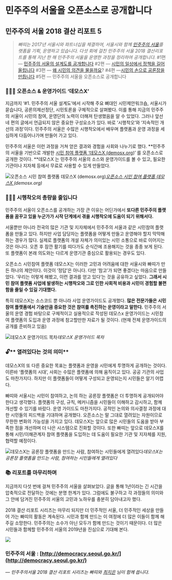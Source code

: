 
# 민주주의 서울을 오픈소스로 공개합니다

## 민주주의 서울 2018 결산 리포트 5
> *빠띠는 2017년 서울시와 파트너십을 체결하여, 서울시와 함께 [민주주의 서울](http://democracy.seoul.go.kr)플랫폼을 기획, 운영하고 있습니다. 다섯 회에 걸친 민주주의 서울 2018 결산리포트를 통해 지난 한 해 민주주의 서울을 운영한 과정을 정리하여 공개합니다.*
> #1편 — [민주주의 서울의 설계도를 공개합니다](https://medium.com/parti-xyz-developers/%EB%AF%BC%EC%A3%BC%EC%A3%BC%EC%9D%98-%EC%84%9C%EC%9A%B8%EC%9D%98-%EC%84%A4%EA%B3%84%EB%8F%84%EB%A5%BC-%EA%B3%B5%EA%B0%9C%ED%95%A9%EB%8B%88%EB%8B%A4-cd72703b75d6)
#2편 — [시민의 일상에서 정책을 길어 올립니다](https://medium.com/parti-xyz-developers/%EC%8B%9C%EB%AF%BC%EC%9D%98-%EC%9D%BC%EC%83%81%EC%97%90%EC%84%9C-%EC%A0%95%EC%B1%85%EC%9D%84-%EA%B8%B8%EC%96%B4-%EC%98%AC%EB%A6%BD%EB%8B%88%EB%8B%A4-51a14f0e961e)
#3편 — [왜 시민의 의견을 물을까요](https://medium.com/parti-xyz-developers/%EC%99%9C-%EC%8B%9C%EB%AF%BC%EC%9D%98-%EC%9D%98%EA%B2%AC%EC%9D%84-%EB%AC%BC%EC%9D%84%EA%B9%8C%EC%9A%94-5e2c5d8fa021)?
#4편 —[시민의 손으로 공론장을 만듭니다](https://medium.com/parti-xyz-developers/%EC%8B%9C%EB%AF%BC%EC%9D%98-%EC%86%90%EC%9C%BC%EB%A1%9C-%EA%B3%B5%EB%A1%A0%EC%9E%A5%EC%9D%84-%EB%A7%8C%EB%93%AD%EB%8B%88%EB%8B%A4-33bdd3ecdad2)
#5편 — 민주주의 서울을 오픈소스로 공개합니다

### 👩🏻‍💻 오픈소스 & 운영가이드 ‘데모스X’

지금까지 ‘#1. 민주주의 서울 설계도’에서 시작해 주요 뼈대인 시민제안워크숍, 서울시가 묻습니다, 공론의제선정단, 시민토론을 구체적으로 살펴봤다. 이를 통해 지금의 민주주의 서울이 시민의 참여, 운영단의 노력이 더해져 탄생했음을 알 수 있었다. 그러나 앞선 네 편의 글에서 언급되지 않은 중요한 구성요소가 있다. 바로 ‘시행착오’와 ‘지속적인 개선의 과정’이다. 민주주의 서울은 수많은 시행착오에서 배우며 플랫폼과 운영 과정을 세심하게 다듬어나가며 만들어 가고 있다.

민주주의 서울은 이런 과정을 거쳐 얻은 결과와 경험을 사회와 나누기로 했다. **민주주의 서울을 기반으로 개발한 [시민 참여 플랫폼 ‘데모스X (demosx.org](http://demosx.org))’ 를 오픈소스로 공개한 것이다. **데모스X 는 민주주의 서울의 소스와 운영가이드를 볼 수 있고, 필요한 기관이나 지자체 등에서 무료로 사용할 수 있게 만들었다.

![[오픈소스 시민 참여 플랫폼 데모스X ](http://demosx.org)(demosx.org)](/assets/images/민주주의-서울을-오픈소스로-공개합니다/1*grWYn2AmOcUtm9-fyyKy2Q.png)*[오픈소스 시민 참여 플랫폼 데모스X ](http://demosx.org)(demosx.org)*

### **🤹🏻‍♀️ 시행착오의 총량을 줄입니다**

민주주의 서울이 오픈소스를 공개하는 가장 큰 이유는 어딘가에서 **또다른 민주주의 플랫폼을 꿈꾸고 있을 누군가가 시작 단계에서 겪을 시행착오에 도움이 되기 위해서다.**

서울뿐만 아니라 전국의 많은 기관 및 지자체에서 민주주의 서울과 같은 시민참여 플랫폼을 만들고 있다. 하지만 사업 담당자는 플랫폼을 어떻게 만들고 운영해야 할지 막막해 하는 경우가 많다. 실제로 플랫폼의 개설 자체가 의미있는 시민 소통으로 바로 이어지는 것은 아니다. 오픈 후 잠깐 활기를 띠다가도 순식간에 조용해지는 것을 종종 보게 된다. 또 플랫폼이 본래 의도와는 다르게 운영기관 중심으로 활용되는 경우도 있다.

오픈소스 시민참여 플랫폼 데모스X는 이러한 고민과 어려움에 대한 서울시와 빠띠가 만든 하나의 제안이다. 이것이 ‘정답’은 아니다. 다만 ‘참고’가 되면 좋겠다는 마음으로 만들었다. ‘우리는 이렇게 해봤고, 이런 결과를 얻고 있다’는 것을 공유하고 싶었다. **그래서 시민 참여 플랫폼 사업에 발생하는 시행착오와 그로 인한 사회적 비용과 시민이 경험할 불편함을 줄일 수 있길 기대했다.**

특히 데모스X는 소스코드 뿐 아니라 사업 운영가이드도 공개했다. **많은 전문가들은 시민참여 플랫폼에서 기술만큼 중요한 것은 참여를 촉진하는 운영이라고 말한다.** 민주주의 서울의 운영 경험 바탕으로 구체적이고 실용적으로 작성된 데모스x 운영가이드는 시민참여 플랫폼의 도입과 운영 과정에 참고할만한 자료가 될 것이다. (현재 전체 운영가이드의 공개를 준비하고 있음)

![데모스X 운영가이드 목차](/assets/images/민주주의-서울을-오픈소스로-공개합니다/1*dcNzINejjDdrSKifaTbYyg.png)*데모스X 운영가이드 목차*

### 🔓** 열려있다는 것의 의미**

데모스X의 또 다른 중요한 목표는 플랫폼과 운영을 시민에게 투명하게 공개하는 것이다. 이른바 ‘플랫폼의 시대’, 사회는 수많은 플랫폼에 의해 움직이고 있다. 공공 기관의 사업도 마찬가지다. 하지만 이 플랫폼들이 어떻게 구성되고 운영되는지 시민들은 알기 어렵다.

빠띠와 서울시는 시민이 참여하고, 논의 하는 공론장 플랫폼은 더 투명하게 공개되어야 한다고 생각했다. 플랫폼의 구성, 규칙, 메커니즘을 시민들이 이해하고 감시하고, 함께 개선할 수 있기를 바랐다. 운영 가이드도 마찬가지다. 공적인 논의와 의사결정 과정에 대한 시민들의 피드백을 기대하며 공개했다. 오픈소스는 말 그대로 열려있는 자원이므로 무한한 변화의 가능성을 가지고 있다. 데모스X는 앞으로 많은 시민들의 도움을 받아 부족한 점을 개선하며 더 나은 시스템으로 진화할 것이다. 또한 빠띠는 앞으로 데모스X를 통해 시민/이해관계자 참여 플랫폼을 도입하는 데 도움이 필요한 기관 및 지자체를 지원, 협력할 예정이다.

![데모스X는 공론장 플랫폼을 만드는 사람, 참여하는 시민들에게 열려있다](/assets/images/민주주의-서울을-오픈소스로-공개합니다/1*vgoHqFJVNhlgIJeuN_b0Ow.png)*데모스X는 공론장 플랫폼을 만드는 사람, 참여하는 시민들에게 열려있다*

### 📚 **리포트를 마무리하며**

지금까지 다섯 번에 걸쳐 민주주의 서울을 살펴보았다. 글을 통해 1년이라는 긴 시간을 압축적으로 전달하는 것에는 분명 한계가 있다. 그럼에도 불구하고 각 과정들의 의미와 그 안에 담겨진 민주주의 서울의 고민과 노하우를 충분히 담아내고자 했다.

2018 결산 리포트 시리즈는 마무리 되지만 더 민주적인 서울, 더 민주적인 세상을 만들어 가는 빠띠의 활동은 계속된다. 시민과 함께 만드는 이 여정에 더 많은 이들이 함께 해주길 소망한다. 민주주의는 소수가 아닌 모두가 함께 만드는 것이기 때문이다. 더 많은 시민들과 함께할 민주주의 서울의 2019년을 진심으로 기대해 본다.

![](/assets/images/민주주의-서울을-오픈소스로-공개합니다/1*QoB0jcsgMg5PiM1QyeDD3A.png)

### 민주주의 서울 : [http://democracy.seoul.go.kr/](http://democracy.seoul.go.kr/)

*— 민주주의서울 2018 결산 리포트 시리즈는 빠띠와 [최지은](https://medium.com/@c.jieunchoi) 님이 함께 씁니다.*